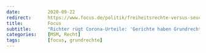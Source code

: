```yaml
---
date:          2020-09-22
redirect:      https://www.focus.de/politik/freiheitsrechte-versus-seuchenschutz-richter-ruegt-corona-urteile-justiz-hat-viele-grundrechts-eingriffe-aus-angst-abgesegnet_id_12457141.html
title:         Focus
subtitle:      "Richter rügt Corona-Urteile: 'Gerichte haben Grundrechts-Eingriffe aus Angst abgesegnet'"
categories:    [MSM, Recht]
tags:          [focus, grundrechte]
---
```

